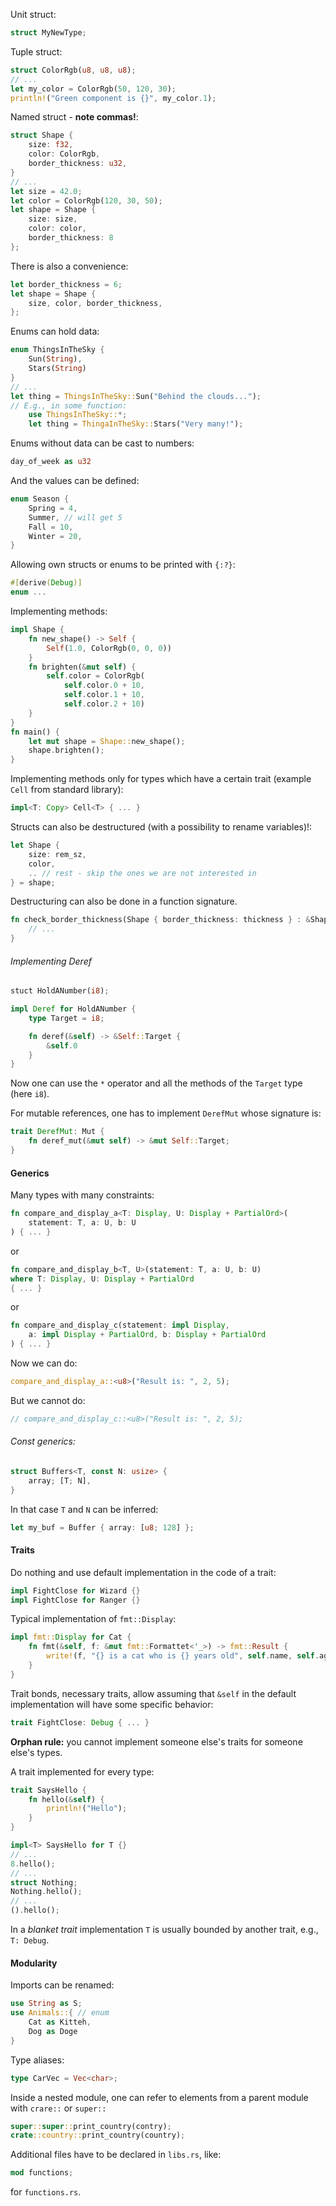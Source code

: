Unit struct:
```Rust
struct MyNewType;
```
Tuple struct:
```Rust
struct ColorRgb(u8, u8, u8);
// ...
let my_color = ColorRgb(50, 120, 30);
println!("Green component is {}", my_color.1);
```
Named struct - **note commas!**:
```Rust
struct Shape {
	size: f32,
	color: ColorRgb,
	border_thickness: u32,
}
// ... 
let size = 42.0;
let color = ColorRgb(120, 30, 50);
let shape = Shape {
	size: size,
	color: color,
	border_thickness: 8
};
```
There is also a convenience:
```Rust
let border_thickness = 6;
let shape = Shape {
	size, color, border_thickness,
};
```
Enums can hold data:
```Rust
enum ThingsInTheSky {
	Sun(String),
	Stars(String)
}
// ...
let thing = ThingsInTheSky::Sun("Behind the clouds...");
// E.g., in some function:
	use ThingsInTheSky::*;
	let thing = ThingaInTheSky::Stars("Very many!");
```
Enums without data can be cast to numbers:
```Rust
day_of_week as u32
```
And the values can be defined:
```Rust
enum Season {
	Spring = 4,
	Summer, // will get 5
	Fall = 10,
	Winter = 20,
}
```
Allowing own structs or enums to be printed with `{:?}`:
```Rust
#[derive(Debug)]
enum ...
```
Implementing methods:
```Rust
impl Shape {
	fn new_shape() -> Self {
		Self(1.0, ColorRgb(0, 0, 0))
	}
	fn brighten(&mut self) {
		self.color = ColorRgb(
			self.color.0 + 10, 
			self.color.1 + 10,
			self.color.2 + 10)
	}
}
fn main() {
	let mut shape = Shape::new_shape();
	shape.brighten();
}
```
Implementing methods only for types which have a certain trait (example `Cell` from standard library):
```Rust
impl<T: Copy> Cell<T> { ... }
```
Structs can also be destructured (with a possibility to rename variables)!:
```Rust
let Shape {
	size: rem_sz,
	color,
	.. // rest - skip the ones we are not interested in
} = shape;
```
Destructuring can also be done in a function signature.
```Rust
fn check_border_thickness(Shape { border_thickness: thickness } : &Shape) {
	// ...
}
```
###### Implementing Deref
```Rust
stuct HoldANumber(i8);

impl Deref for HoldANumber {
	type Target = i8;

	fn deref(&self) -> &Self::Target {
		&self.0
	}
}
```
Now one can use the `*` operator and all the methods of the `Target` type (here `i8`).

For mutable references, one has to implement `DerefMut` whose signature is:
```Rust
trait DerefMut: Mut {
	fn deref_mut(&mut self) -> &mut Self::Target;
}
```
#### Generics
Many types with many constraints:
```Rust
fn compare_and_display_a<T: Display, U: Display + PartialOrd>(
	statement: T, a: U, b: U
) { ... }
```
or
```Rust
fn compare_and_display_b<T, U>(statement: T, a: U, b: U)
where T: Display, U: Display + PartialOrd
{ ... }
```
or
```Rust
fn compare_and_display_c(statement: impl Display, 
	a: impl Display + PartialOrd, b: Display + PartialOrd
) { ... }
```
Now we can do:
```Rust
compare_and_display_a::<u8>("Result is: ", 2, 5);
```
But we cannot do:
```Rust
// compare_and_display_c::<u8>("Result is: ", 2, 5);
```
###### Const generics:
```Rust
struct Buffers<T, const N: usize> { 
	array; [T; N],
}
```
In that case `T` and `N` can be inferred:
```Rust
let my_buf = Buffer { array: [u8; 128] };
```

#### Traits
Do nothing and use default implementation in the code of a trait:
```Rust
impl FightClose for Wizard {}
impl FightClose for Ranger {}
```
Typical implementation of `fmt::Display`:
```Rust
impl fmt::Display for Cat {
	fn fmt(&self, f: &mut fmt::Formattet<'_>) -> fmt::Result {
		write!(f, "{} is a cat who is {} years old", self.name, self.age)
	}
}
```
Trait bonds, necessary traits, allow assuming that `&self` in the default implementation will have some specific behavior:
```Rust
trait FightClose: Debug { ... }
```
**Orphan rule:** you cannot implement someone else's traits for someone else's types.

A trait implemented for every type:
```Rust
trait SaysHello {
	fn hello(&self) {
		println!("Hello");
	}
}

impl<T> SaysHello for T {}
// ...
8.hello();
// ...
struct Nothing;
Nothing.hello();
// ...
().hello();
```
In a *blanket trait* implementation `T` is usually bounded by another trait, e.g., `T: Debug`.
#### Modularity
Imports can be renamed:
```Rust
use String as S;
use Animals::{ // enum
	Cat as Kitteh,
	Dog as Doge
}
```
Type aliases:
```Rust
type CarVec = Vec<char>;
```
Inside a nested module, one can refer to elements from a parent module with `crare::` or `super::`
```Rust
super::super::print_country(contry);
crate::country::print_country(country);
```
Additional files have to be declared in `libs.rs`, like:
```Rust
mod functions;
```
for `functions.rs`.